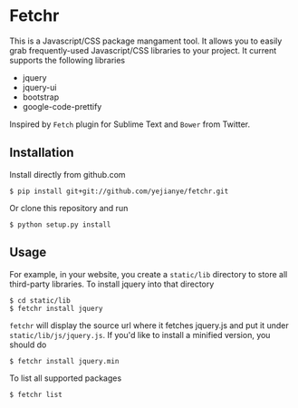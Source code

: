 Fetchr
===============

This is a Javascript/CSS package mangament tool. It allows you to easily grab frequently-used Javascript/CSS libraries to your project. It current supports the following libraries
- jquery
- jquery-ui
- bootstrap
- google-code-prettify

Inspired by `Fetch` plugin for Sublime Text and `Bower` from Twitter.

Installation
-------------

Install directly from github.com

    $ pip install git+git://github.com/yejianye/fetchr.git

Or clone this repository and run

	$ python setup.py install

Usage
-------------

For example, in your website, you create a `static/lib` directory to store all third-party libraries. To install jquery into that directory

    $ cd static/lib
    $ fetchr install jquery

`fetchr` will display the source url where it fetches jquery.js and put it under `static/lib/js/jquery.js`. If you'd like to install a minified version, you should do

    $ fetchr install jquery.min

To list all supported packages

    $ fetchr list
